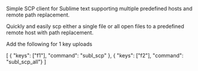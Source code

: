 Simple SCP client for Sublime text supporting multiple predefined hosts and remote path replacement.

Quickly and easily scp either a single file or all open files to a predefined remote host with path replacement.

Add the following for 1 key uploads

[
    { "keys": ["f1"], "command": "subl_scp" },
    { "keys": ["f2"], "command": "subl_scp_all"}
]
